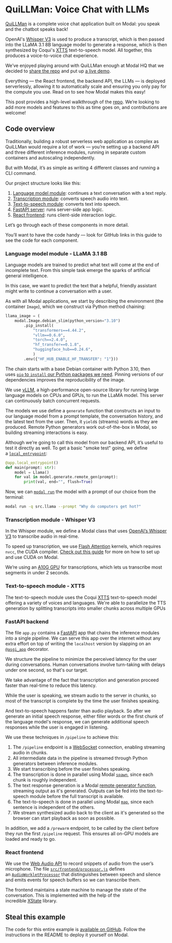 # QuiLLMan: Voice Chat with LLMs

[QuiLLMan](https://github.com/modal-labs/quillman) is a complete voice chat application built on Modal: you speak and the chatbot speaks back!

OpenAI's [Whisper V3](https://huggingface.co/openai/whisper-large-v3) is used to produce a transcript, which is then passed into the LLaMA 3.1 8B language model to generate a response, which is then synthesized by Coqui's [XTTS](https://github.com/coqui-ai/TTS) text-to-speech model. All together, this produces a voice-to-voice chat experience.

We’ve enjoyed playing around with QuiLLMan enough at Modal HQ that we decided to [share the repo](https://github.com/modal-labs/quillman) and put up [a live demo](https://modal-labs--quillman-web.modal.run/).

Everything — the React frontend, the backend API, the LLMs — is deployed serverlessly, allowing it to automatically scale and ensuring you only pay for the compute you use. Read on to see how Modal makes this easy!

This post provides a high-level walkthrough of the [repo](https://github.com/modal-labs/quillman). We’re looking to add more models and features to this as time goes on, and contributions are welcome!

## Code overview

Traditionally, building a robust serverless web application as complex as QuiLLMan would require a lot of work — you’re setting up a backend API and three different inference modules, running in separate custom containers and autoscaling independently.

But with Modal, it’s as simple as writing 4 different classes and running a CLI command.

Our project structure looks like this:

1. [Language model module](https://modal.com/docs/examples/llm-voice-chat#language-model): continues a text conversation with a text reply.
2. [Transcription module](https://modal.com/docs/examples/llm-voice-chat#transcription): converts speech audio into text.
3. [Text-to-speech module](https://modal.com/docs/examples/llm-voice-chat#text-to-speech): converts text into speech.
4. [FastAPI server](https://modal.com/docs/examples/llm-voice-chat#fastapi-server): runs server-side app logic.
5. [React frontend](https://modal.com/docs/examples/llm-voice-chat#react-frontend): runs client-side interaction logic.

Let’s go through each of these components in more detail.

You’ll want to have the code handy — look for GitHub links in this guide to see the code for each component.

### Language model module - LLaMA 3.1 8B

Language models are trained to predict what text will come at the end of incomplete text. From this simple task emerge the sparks of artificial general intelligence.

In this case, we want to predict the text that a helpful, friendly assistant might write to continue a conversation with a user.

As with all Modal applications, we start by describing the environment (the container `Image`), which we construct via Python method chaining:

```python
llama_image = (
    modal.Image.debian_slim(python_version="3.10")
        .pip_install(
            "transformers==4.44.2",
            "vllm==0.6.0",
            "torch==2.4.0",
            "hf_transfer==0.1.8",
            "huggingface_hub==0.24.6",
            )
        .env({"HF_HUB_ENABLE_HF_TRANSFER": "1"}))
```

The chain starts with a base Debian container with Python 3.10,
then uses [`pip` to `install` our Python packages we need](https://modal.com/docs/reference/modal.Image#pip_install).
Pinning versions of our dependencies improves the reproducibility of the image.

We use [vLLM](https://github.com/vllm-project/vllm), a high-performance open-source library for running large language models on CPUs and GPUs, to run the LLaMA model.
This server can continuously batch concurrent requests.

The models we use define a `generate` function that constructs an input to our language model from a prompt template, the conversation history, and the latest text from the user. Then, it `yield`s (streams) words as they are produced. Remote Python generators work out-of-the-box in Modal, so building streaming interactions is easy.

Although we’re going to call this model from our backend API, it’s useful to test it directly as well.
To get a basic "smoke test" going, we define a [`local_entrypoint`](https://modal.com/docs/guide/apps#entrypoints-for-ephemeral-apps):

```python
@app.local_entrypoint()
def main(prompt: str):
    model = Llama()
    for val in model.generate.remote_gen(prompt):
        print(val, end="", flush=True)
```

Now, we can [`modal run`](https://modal.com/docs/guide/apps#ephemeral-apps) the model with a prompt of our choice from the terminal:

```bash
modal run -q src.llama --prompt "Why do computers get hot?"
```

### Transcription module - Whisper V3

In the Whisper module, we define a Modal class that uses [OpenAI’s Whisper V3](https://huggingface.co/openai/whisper-large-v3) to transcribe audio in real-time.

To speed up transcription, we use [Flash Attention](https://github.com/Dao-AILab/flash-attention) kernels,
which requires `nvcc`, the CUDA compiler.
[Check out this guide](https://modal.com/docs/guide/cuda) for more on how to set up and use CUDA on Modal.

We’re using an [A10G GPU](https://www.nvidia.com/en-us/data-center/products/a10-gpu/) for transcriptions, which lets us transcribe most segments in under 2 seconds.

### Text-to-speech module - XTTS

The text-to-speech module uses the Coqui [XTTS](https://github.com/coqui-ai/TTS) text-to-speech model
offering a variety of voices and languages.
We're able to parallelize the TTS generation by splitting transcripts into smaller chunks across multiple GPUs

### FastAPI backend

The file `app.py` contains a [FastAPI](https://fastapi.tiangolo.com/) app that chains the inference modules into a single pipeline.
We can serve this app over the internet without any extra effort on top of writing the `localhost` version by slapping on an
[`@asgi_app`](https://modal.com/docs/guide/webhooks#serving-asgi-and-wsgi-apps) decorator.

We structure the pipeline to minimize the perceived latency for the user during conversations.
Human conversations involve turn-taking with delays under one second,
so that's our target.

We take advantage of the fact that transcription and generation proceed faster than real-time to reduce this latency.

While the user is speaking, we stream audio to the server in chunks, so most of the transcript is complete by the time the user finishes speaking.

And text-to-speech happens faster than audio playback. So after we generate an initial speech response,
either filler words or the first chunk of the language model's response,
we can generate additional speech responses while the user is engaged in listening.

We use these techniques in `/pipeline` to achieve this:

1. The `/pipeline` endpoint is a [WebSocket](https://modal.com/docs/guide/webhooks#websockets) connection, enabling streaming audio in chunks.
2. All intermediate data in the pipeline is streamed through Python generators between inference modules.
3. We start transcribing before the user finishes speaking.
4. The transcription is done in parallel using Modal [`spawn`](https://modal.com/docs/reference/modal.Function#spawn),
   since each chunk is roughly independent.
5. The text response generation is a Modal [remote generator function](https://modal.com/docs/reference/modal.Function#remote_gen),
   streaming output as it's generated. Outputs can be fed into the text-to-speech module before the full transcript is available.
6. The text-to-speech is done in parallel using Modal [`map`](https://modal.com/docs/reference/modal.Function#map), since each sentence is independent of the others.
7. We stream synthesized audio back to the client as it's generated so the browser can start playback as soon as possible.

In addition, we add a `/prewarm` endpoint, to be called by the client before they run the first `/pipeline` request. This ensures all on-GPU models are loaded and ready to go.

### React frontend

We use the [Web Audio API](https://developer.mozilla.org/en-US/docs/Web/API/Web_Audio_API)
to record snippets of audio from the user’s microphone.
The file [`src/frontend/processor.js`](https://github.com/modal-labs/quillman/blob/main/src/frontend/processor.js)
defines an [`AudioWorkletProcessor`](https://developer.mozilla.org/en-US/docs/Web/API/AudioWorkletProcessor)
that distinguishes between speech and silence and emits events for speech buffers so we can transcribe them.

The frontend maintains a state machine to manage the state of the conversation.
This is implemented with the help of the incredible [XState](https://github.com/statelyai/xstate) library.

## Steal this example

The code for this entire example is [available on GitHub](https://github.com/modal-labs/quillman).
Follow the instructions in the README to deploy it yourself on Modal.
